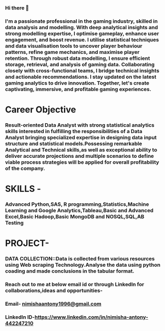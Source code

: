 ### Hi there 👋
### I'm a passionate professional in the gaming industry, skilled in data analysis and modelling. With deep analytical insights and strong modelling expertise, I optimise gameplay, enhance user engagement, and boost revenue. I utilise statistical techniques and data visualisation tools to uncover player behaviour patterns, refine game mechanics, and maximise player retention. Through robust data modelling, I ensure efficient storage, retrieval, and analysis of gaming data. Collaborating closely with cross-functional teams, I bridge technical insights and actionable recommendations. I stay updated on the latest gaming analytics to drive innovation. Together, let's create captivating, immersive, and profitable gaming experiences.

# Career Objective
### Result-oriented Data Analyst with strong statistical analytics skills interested in fulfilling the responsibilities of a Data Analyst bringing specialized expertise in designing data input structure and statistical models.Possessing remarkable Analytical and Technical skills,as well as exceptional ability to deliver accurate projections and multiple scenarios to define viable process strategies will be applied for overall profitability of the company.

# SKILLS -
### Advanced Python,SAS, R programming,Statistics,Machine Learning and Google Analytics,Tableau,Basic and Advanced Excel,Basic Hadoop,Basic MongoDB and NOSQL,SQL,AB Testing
# PROJECT-
### DATA COLLECTION::Data is collected from various resources using Web scraping Technology.Analyse the data using python coading and made conclusions in the tabular format.
### Reach out to me at below email id or through LinkedIn for collaborations,ideas and opportunities-
### Email- nimishaantony1996@gmail.com
### LinkedIn ID-https://www.linkedin.com/in/nimisha-antony-442247210

